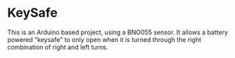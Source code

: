 # KeySafe
This is an Arduino based project, using a BNO055 sensor.  It allows a battery powered "keysafe" to only open when it is turned through the right combination of right and left turns.
